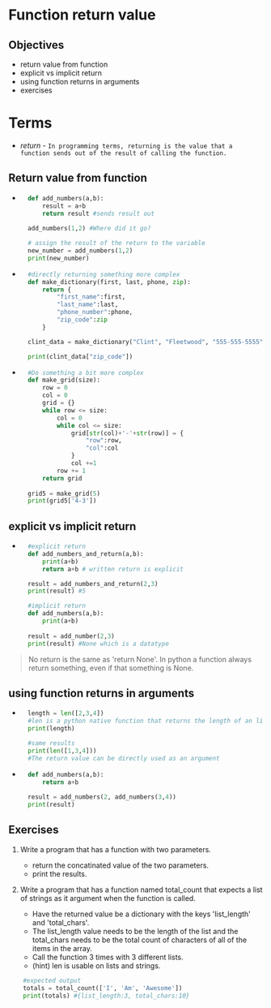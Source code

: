 # Function return value

## Objectives
- return value from function
- explicit vs implicit return
- using function returns in arguments
- exercises

# Terms
- *return* - `In programming terms, returning is the value that a function sends out of the result of calling the function.`

## Return value from function
- ```python
    def add_numbers(a,b):
        result = a+b
        return result #sends result out
    
    add_numbers(1,2) #Where did it go?

    # assign the result of the return to the variable
    new_number = add_numbers(1,2)
    print(new_number)
- ```python
    #directly returning something more complex
    def make_dictionary(first, last, phone, zip):
        return {
            "first_name":first,
            "last_name":last,
            "phone_number":phone,
            "zip_code":zip
        }

    clint_data = make_dictionary("Clint", "Fleetwood", "555-555-5555", "30076")

    print(clint_data["zip_code"])
- ```python
    #Do something a bit more complex
    def make_grid(size):
        row = 0
        col = 0
        grid = {}
        while row <= size:
            col = 0
            while col <= size:
                grid[str(col)+'-'+str(row)] = {
                    "row":row,
                    "col":col
                }
                col +=1
            row += 1
        return grid
    
    grid5 = make_grid(5)
    print(grid5['4-3'])
## explicit vs implicit return
- ```python
    #explicit return
    def add_numbers_and_return(a,b):
        print(a+b)
        return a+b # written return is explicit

    result = add_numbers_and_return(2,3)
    print(result) #5

    #implicit return
    def add_numbers(a,b):
        print(a+b)
    
    result = add_number(2,3)
    print(result) #None which is a datatype
> No return is the same as 'return None'. In python a function always return something, even if that something is None.
## using function returns in arguments
- ```python
    length = len([2,3,4]) 
    #len is a python native function that returns the length of an list
    print(length)

    #same results
    print(len([1,3,4]))
    #The return value can be directly used as an argument
- ```python
    def add_numbers(a,b):
        return a+b
    
    result = add_numbers(2, add_numbers(3,4))
    print(result)
## Exercises
1. Write a program that has a function with two parameters. 
    - return the concatinated value of the two parameters.
    - print the results.

2. Write a program that has a function named total_count that expects a list of strings as it argument when the function is called.
    - Have the returned value be a dictionary with the keys 'list_length' and 'total_chars'.
    - The list_length value needs to be the length of the list and the total_chars needs to be the total count of characters of all of the items in the array.
    - Call the function 3 times with 3 different lists.
    - (hint) len is usable on lists and strings.
```python
    #expected output
    totals = total_count(['I', 'Am', 'Awesome'])
    print(totals) #{list_length:3, total_chars:10}
    